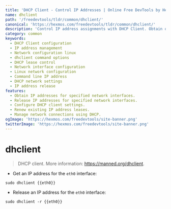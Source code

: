 ```yaml
---
title: 'DHCP Client - Control IP Addresses | Online Free DevTools by Hexmos'
name: dhclient
path: '/freedevtools/tldr/common/dhclient/'
canonical: 'https://hexmos.com/freedevtools/tldr/common/dhclient/'
description: 'Control IP address assignments with DHCP Client. Obtain or release IP configurations using the command line interface. Free online tool, no registration required.'
category: common
keywords:
  - DHCP Client configuration
  - IP address management
  - Network configuration linux
  - dhclient command options
  - DHCP lease control
  - Network interface configuration
  - Linux network configuration
  - Command line IP address
  - DHCP network settings
  - IP address release
features:
  - Obtain IP addresses for specified network interfaces.
  - Release IP addresses for specified network interfaces.
  - Configure DHCP client settings.
  - Renew existing IP address leases.
  - Manage network connections using DHCP.
ogImage: 'https://hexmos.com/freedevtools/site-banner.png'
twitterImage: 'https://hexmos.com/freedevtools/site-banner.png'
---
```


# dhclient

> DHCP client.
> More information: <https://manned.org/dhclient>.

- Get an IP address for the `eth0` interface:

`sudo dhclient {{eth0}}`

- Release an IP address for the `eth0` interface:

`sudo dhclient -r {{eth0}}`
